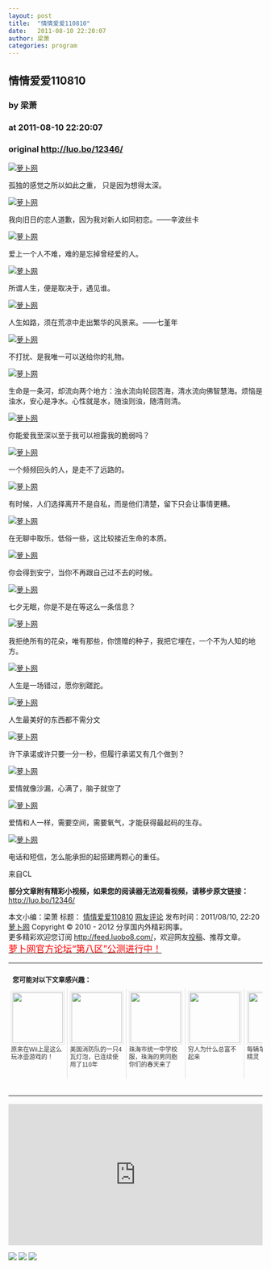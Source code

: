 ```yaml
---
layout: post
title:  "情情爱爱110810"
date:   2011-08-10 22:20:07
author: 梁萧
categories: program
---
```


## 情情爱爱110810
### by 梁萧
### at 2011-08-10 22:20:07
### original <http://luo.bo/12346/>

<p><a title="萝卜网" href="http://dulei.si/files/2011/08/08/78fb36d338a464f4424d8693dbf07c45.jpg"><img title="萝卜网" src="http://dulei.si/files/2011/08/08/78fb36d338a464f4424d8693dbf07c45.jpg" border="0" alt="萝卜网"></a></p><p>孤独的感觉之所以如此之重， 只是因为想得太深。</p><p><a title="萝卜网" href="http://dulei.si/files/2011/08/08/b8ac551444baa61b841ef477f1cba892.jpg"><img title="萝卜网" src="http://dulei.si/files/2011/08/08/b8ac551444baa61b841ef477f1cba892.jpg" border="0" alt="萝卜网"></a></p><p>我向旧日的恋人道歉，因为我对新人如同初恋。——辛波丝卡<span></span></p><p><a title="萝卜网" href="http://dulei.si/files/2011/08/08/8bb1504cb54384f9417a957be2363a31.jpg"><img title="萝卜网" src="http://dulei.si/files/2011/08/08/8bb1504cb54384f9417a957be2363a31.jpg" border="0" alt="萝卜网"></a></p><p>爱上一个人不难，难的是忘掉曾经爱的人。</p><p><a title="萝卜网" href="http://dulei.si/files/2011/08/08/1d7df408a9809077a2269c0b05bdd42f.jpg"><img title="萝卜网" src="http://dulei.si/files/2011/08/08/1d7df408a9809077a2269c0b05bdd42f.jpg" border="0" alt="萝卜网"></a></p><p>所谓人生，便是取决于，遇见谁。</p><p><a title="萝卜网" href="http://dulei.si/files/2011/08/08/340d5ec4fb4945936c12e694a60eb868.jpg"><img title="萝卜网" src="http://dulei.si/files/2011/08/08/340d5ec4fb4945936c12e694a60eb868.jpg" border="0" alt="萝卜网"></a></p><p>人生如路，须在荒凉中走出繁华的风景来。——七堇年</p><p><a title="萝卜网" href="http://dulei.si/files/2011/08/08/f1642af4cdf96a5c087220d8a61e8ce4.jpg"><img title="萝卜网" src="http://dulei.si/files/2011/08/08/f1642af4cdf96a5c087220d8a61e8ce4.jpg" border="0" alt="萝卜网"></a></p><p>不打扰、是我唯一可以送给你的礼物。</p><p><a title="萝卜网" href="http://dulei.si/files/2011/08/08/3c67df47e275c303092b192587977394.jpg"><img title="萝卜网" src="http://dulei.si/files/2011/08/08/3c67df47e275c303092b192587977394.jpg" border="0" alt="萝卜网"></a></p><p>生命是一条河，却流向两个地方：浊水流向轮回苦海，清水流向佛智慧海。烦恼是浊水，安心是净水。心性就是水，随浊则浊，随清则清。</p><p><a title="萝卜网" href="http://dulei.si/files/2011/08/08/d69956cebb0aa026ed0ea98f67175066.jpg"><img title="萝卜网" src="http://dulei.si/files/2011/08/08/d69956cebb0aa026ed0ea98f67175066.jpg" border="0" alt="萝卜网"></a></p><p>你能爱我至深以至于我可以袒露我的脆弱吗？</p><p><a title="萝卜网" href="http://dulei.si/files/2011/08/08/d91ff4a9be54331c020e0d50b1fcce24.jpg"><img title="萝卜网" src="http://dulei.si/files/2011/08/08/d91ff4a9be54331c020e0d50b1fcce24.jpg" border="0" alt="萝卜网"></a></p><p>一个频频回头的人，是走不了远路的。</p><p><a title="萝卜网" href="http://dulei.si/files/2011/08/08/61db789a84223ca46dc8b833e35a7706.jpg"><img title="萝卜网" src="http://dulei.si/files/2011/08/08/61db789a84223ca46dc8b833e35a7706.jpg" border="0" alt="萝卜网"></a></p><p>有时候，人们选择离开不是自私，而是他们清楚，留下只会让事情更糟。</p><p><a title="萝卜网" href="http://dulei.si/files/2011/08/08/f3d77ee8a63be1e67fac147af170e435.jpg"><img title="萝卜网" src="http://dulei.si/files/2011/08/08/f3d77ee8a63be1e67fac147af170e435.jpg" border="0" alt="萝卜网"></a></p><p>在无聊中取乐，低俗一些，这比较接近生命的本质。</p><p><a title="萝卜网" href="http://dulei.si/files/2011/08/08/2bc044f7241bc35eb77b12bb22a3066e.jpg"><img title="萝卜网" src="http://dulei.si/files/2011/08/08/2bc044f7241bc35eb77b12bb22a3066e.jpg" border="0" alt="萝卜网"></a></p><p>你会得到安宁，当你不再跟自己过不去的时候。</p><p><a title="萝卜网" href="http://dulei.si/files/2011/08/08/f75ccef469c675911eb0c8bd7049dbd5.jpg"><img title="萝卜网" src="http://dulei.si/files/2011/08/08/f75ccef469c675911eb0c8bd7049dbd5.jpg" border="0" alt="萝卜网"></a></p><p>七夕无眠，你是不是在等这么一条信息？</p><p><a title="萝卜网" href="http://dulei.si/files/2011/08/08/913fac3fcd6e0caf67e3c6afb56e71ae.jpg"><img title="萝卜网" src="http://dulei.si/files/2011/08/08/913fac3fcd6e0caf67e3c6afb56e71ae.jpg" border="0" alt="萝卜网"></a></p><p>我拒绝所有的花朵，唯有那些，你馈赠的种子，我把它埋在，一个不为人知的地方。</p><p><a title="萝卜网" href="http://dulei.si/files/2011/08/08/65b8d61800ca64f3cf379ce321f5462c.jpg"><img title="萝卜网" src="http://dulei.si/files/2011/08/08/65b8d61800ca64f3cf379ce321f5462c.jpg" border="0" alt="萝卜网"></a></p><p>人生是一场错过，愿你别蹉跎。</p><p><a title="萝卜网" href="http://dulei.si/files/2011/08/08/e8b12389a8b16e9e32e3356c9bba336a.jpg"><img title="萝卜网" src="http://dulei.si/files/2011/08/08/e8b12389a8b16e9e32e3356c9bba336a.jpg" border="0" alt="萝卜网"></a></p><p>人生最美好的东西都不需分文</p><p><a title="萝卜网" href="http://dulei.si/files/2011/08/08/7e69ac418c203439a72027e4916375e0.jpg"><img title="萝卜网" src="http://dulei.si/files/2011/08/08/7e69ac418c203439a72027e4916375e0.jpg" border="0" alt="萝卜网"></a></p><p>许下承诺或许只要一分一秒，但履行承诺又有几个做到？</p><p><a title="萝卜网" href="http://dulei.si/files/2011/08/08/30167e2001f44dc3fd909771e0b32934.jpg"><img title="萝卜网" src="http://dulei.si/files/2011/08/08/30167e2001f44dc3fd909771e0b32934.jpg" border="0" alt="萝卜网"></a></p><p>爱情就像沙漏，心满了，脑子就空了</p><p><a title="萝卜网" href="http://dulei.si/files/2011/08/08/f6fd5f1efc2156bfb09ff5ff3129bc08.jpg"><img title="萝卜网" src="http://dulei.si/files/2011/08/08/f6fd5f1efc2156bfb09ff5ff3129bc08.jpg" border="0" alt="萝卜网"></a></p><p>爱情和人一样，需要空间，需要氧气，才能获得最起码的生存。</p><p><a title="萝卜网" href="http://dulei.si/files/2011/08/08/f2237837ecfaf0ed1d93aaf39c87a939.jpg"><img title="萝卜网" src="http://dulei.si/files/2011/08/08/f2237837ecfaf0ed1d93aaf39c87a939.jpg" border="0" alt="萝卜网"></a></p><p>电话和短信，怎么能承担的起搭建两颗心的重任。</p><p>来自CL</p><p><strong>部分文章附有精彩小视频，如果您的阅读器无法观看视频，请移步原文链接：</strong> <a href="http://luo.bo/12346/" title="情情爱爱110810">http://luo.bo/12346/</a></p> 本文小编：梁萧 标题： <a href="http://luo.bo/12346/" title="情情爱爱110810">情情爱爱110810</a> <a href="http://luo.bo/12346/#comments" title="to the comments">网友评论</a> 发布时间：2011/08/10, 22:20 <br> <a href="http://luo.bo/" title="萝卜网 - 人人都是艺术家">萝卜网</a> Copyright ©   2010 - 2012 分享国内外精彩网事。<br> 更多精彩欢迎您订阅 <a href="http://feed.luobo8.com/">http://feed.luobo8.com/</a>，欢迎网友<a href="http://luo.bo/delivery/">投稿</a>、推荐文章。<br> <a href="http://luo.bo/8888/"><font color="red" size="4">萝卜网官方论坛“第八区”公测进行中！</font></a><br><table cellspacing="0" cellpadding="3" border="0" style="clear:both"><tr><td colspan="5"><b><font size="-1" style="display:block!important;padding:20px 0 5px!important">您可能对以下文章感兴趣：</font></b></td></tr><tr><td width="106" valign="top" style="padding:5px!important;margin:0!important"> <a title="原来在Wii上是这么玩冰壶游戏的！" style="text-decoration:none!important" href="http://app.wumii.com/ext/redirect.htm?url=http%3A%2F%2Fluo.bo%2F110%2F&amp;from=http%3A%2F%2Fluo.bo%2F12346%2F"> <img style="margin:0!important;padding:2px!important;border:1px solid #dddddd!important;width:100px!important;height:100px!important" src="http://static.wumii.com/site_images/2010/11/04/654517.jpg" width="100px" height="100px"><br> <font size="-1" color="#333333" style="display:block!important;line-height:15px!important;width:106px!important;font:12px/15px arial!important;height:60px!important;margin:3px 0 0 0!important;padding:0!important;overflow:hidden!important">原来在Wii上是这么玩冰壶游戏的！</font> </a></td><td width="106" valign="top" style="padding:5px!important;margin:0!important;border-left:1px solid #dddddd!important"> <a title="美国消防队的一只4瓦灯泡，已连续使用了110年" style="text-decoration:none!important" href="http://app.wumii.com/ext/redirect.htm?url=http%3A%2F%2Fluo.bo%2F9819%2F&amp;from=http%3A%2F%2Fluo.bo%2F12346%2F"> <img style="margin:0!important;padding:2px!important;border:1px solid #dddddd!important;width:100px!important;height:100px!important" src="http://static.wumii.com/site_images/2011/06/18/13017958.jpg" width="100px" height="100px"><br> <font size="-1" color="#333333" style="display:block!important;line-height:15px!important;width:106px!important;font:12px/15px arial!important;height:60px!important;margin:3px 0 0 0!important;padding:0!important;overflow:hidden!important">美国消防队的一只4瓦灯泡，已连续使用了110年</font> </a></td><td width="106" valign="top" style="padding:5px!important;margin:0!important;border-left:1px solid #dddddd!important"> <a title="珠海市统一中学校服，珠海的男同胞你们的春天来了" style="text-decoration:none!important" href="http://app.wumii.com/ext/redirect.htm?url=http%3A%2F%2Fluo.bo%2F8084%2F&amp;from=http%3A%2F%2Fluo.bo%2F12346%2F"> <img style="margin:0!important;padding:2px!important;border:1px solid #dddddd!important;width:100px!important;height:100px!important" src="http://static.wumii.com/site_images/2011/05/11/8386813.jpg" width="100px" height="100px"><br> <font size="-1" color="#333333" style="display:block!important;line-height:15px!important;width:106px!important;font:12px/15px arial!important;height:60px!important;margin:3px 0 0 0!important;padding:0!important;overflow:hidden!important">珠海市统一中学校服，珠海的男同胞你们的春天来了</font> </a></td><td width="106" valign="top" style="padding:5px!important;margin:0!important;border-left:1px solid #dddddd!important"> <a title="穷人为什么总富不起来" style="text-decoration:none!important" href="http://app.wumii.com/ext/redirect.htm?url=http%3A%2F%2Fluo.bo%2F6263%2F&amp;from=http%3A%2F%2Fluo.bo%2F12346%2F"> <img style="margin:0!important;padding:2px!important;border:1px solid #dddddd!important;width:100px!important;height:100px!important" src="http://static.wumii.com/site_images/2011/03/27/4387234.jpg" width="100px" height="100px"><br> <font size="-1" color="#333333" style="display:block!important;line-height:15px!important;width:106px!important;font:12px/15px arial!important;height:60px!important;margin:3px 0 0 0!important;padding:0!important;overflow:hidden!important">穷人为什么总富不起来</font> </a></td><td width="106" valign="top" style="padding:5px!important;margin:0!important;border-left:1px solid #dddddd!important"> <a title="每辆车上都有一个精灵" style="text-decoration:none!important" href="http://app.wumii.com/ext/redirect.htm?url=http%3A%2F%2Fluo.bo%2F466%2F&amp;from=http%3A%2F%2Fluo.bo%2F12346%2F"> <img style="margin:0!important;padding:2px!important;border:1px solid #dddddd!important;width:100px!important;height:100px!important" src="http://static.wumii.com/site_images/2010/11/03/653872.jpg" width="100px" height="100px"><br> <font size="-1" color="#333333" style="display:block!important;line-height:15px!important;width:106px!important;font:12px/15px arial!important;height:60px!important;margin:3px 0 0 0!important;padding:0!important;overflow:hidden!important">每辆车上都有一个精灵</font> </a></td></tr><tr><td colspan="5" align="right"> <a style="text-decoration:none!important" href="http://www.wumii.com/widget/relatedItems.htm" title="无觅相关文章插件"> <font size="-1" color="#bbbbbb" style="display:block!important;font-family:arial!important;padding:5px 0!important;font-size:12px!important;color:#bbb!important">无觅</font> </a></td></tr></table><p><iframe src="http://feedads.g.doubleclick.net/~ah/f/7sv1ooo89v8jfelhdjk8plpa64/300/250?ca=1&amp;fh=280#http%3A%2F%2Fluo.bo%2F12346%2F" width="100%" height="280" frameborder="0" scrolling="no" marginwidth="0" marginheight="0"></iframe></p><div>
<a href="http://feeds.feedburner.com/~ff/tamd?a=IexlxobfCcw:A_2yq4iGo_0:yIl2AUoC8zA"><img src="http://feeds.feedburner.com/~ff/tamd?d=yIl2AUoC8zA" border="0"></a> <a href="http://feeds.feedburner.com/~ff/tamd?a=IexlxobfCcw:A_2yq4iGo_0:qj6IDK7rITs"><img src="http://feeds.feedburner.com/~ff/tamd?d=qj6IDK7rITs" border="0"></a> <a href="http://feeds.feedburner.com/~ff/tamd?a=IexlxobfCcw:A_2yq4iGo_0:-BTjWOF_DHI"><img src="http://feeds.feedburner.com/~ff/tamd?i=IexlxobfCcw:A_2yq4iGo_0:-BTjWOF_DHI" border="0"></a>
</div>